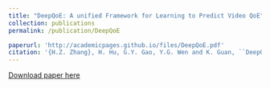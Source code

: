 ```yaml
---
title: "DeepQoE: A unified Framework for Learning to Predict Video QoE"
collection: publications
permalink: /publication/DeepQoE

paperurl: 'http://academicpages.github.io/files/DeepQoE.pdf'
citation: '{H.Z. Zhang}, H. Hu, G.Y. Gao, Y.G. Wen and K. Guan, ``DeepQoE: a Unified Framework for Learning to Predict QoE (Oral Presentation),” 2018 IEEE International Conference on Multimedia and Expo (ICME 2018), July 23-27 2018, San Diego, USA. '
---
```


[Download paper here](https://arxiv.org/pdf/1804.03481.pdf)

